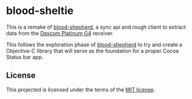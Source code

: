 blood-sheltie
=============

This is a remake of [blood-shepherd](https://github.com/alexandre-normand/blood-shepher), a sync api and rough client to extract data from the [Dexcom Platinum G4](http://dexcom.com/dexcom-g4-platinum) receiver.

This follows the exploration phase of [blood-shepherd](https://github.com/alexandre-normand/blood-shepherd) to try and create a Objective-C library that will serve as the foundation for a proper Cocoa Status bar app. 

License
-------
This projected is licensed under the terms of the [MIT license](LICENSE.md). 

